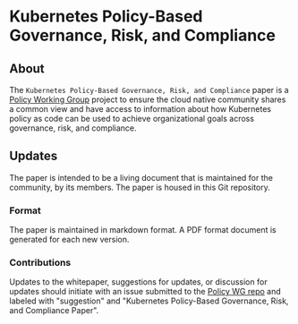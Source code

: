 # Kubernetes Policy-Based Governance, Risk, and Compliance

## About

The `Kubernetes Policy-Based Governance, Risk, and Compliance` paper is a [Policy Working Group](https://github.com/kubernetes/community/tree/master/wg-policy) project to ensure the cloud native community shares a common view and have access to information about how Kubernetes policy as code can be used to achieve organizational goals across governance, risk, and compliance.

## Updates

The paper is intended to be a living document that is maintained for the community, by its members. The paper is housed in this Git repository.

### Format

The paper is maintained in markdown format. A PDF format document is generated for each new version.

### Contributions

Updates to the whitepaper, suggestions for updates, or discussion for updates should initiate with an issue submitted to the [Policy WG repo](https://github.com/kubernetes-sigs/wg-policy-prototypes) and labeled with "suggestion" and "Kubernetes Policy-Based Governance, Risk, and Compliance Paper".





